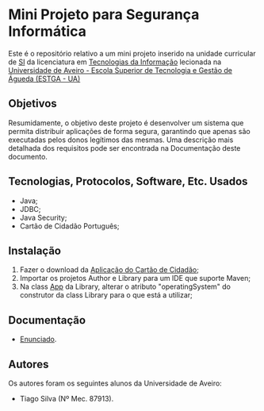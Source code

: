 # Mini Projeto para Segurança Informática

Este é o repositório relativo a um mini projeto inserido na unidade curricular de [SI](https://www.ua.pt/estga/uc/3852) da licenciatura em [Tecnologias da Informação](https://www.ua.pt/estga/course/63/?p=2) lecionada na [Universidade de Aveiro - Escola Superior de Tecnologia e Gestão de Águeda (ESTGA - UA)](https://www.ua.pt/estga/Default.aspx)

## Objetivos

Resumidamente, o objetivo deste projeto é desenvolver um sistema que permita distribuir aplicações de forma segura, garantindo
que apenas são executadas pelos donos legítimos das mesmas. Uma descrição mais detalhada dos requisitos pode ser encontrada na Documentação deste documento.

## Tecnologias, Protocolos, Software, Etc. Usados

- Java;
- JDBC;
- Java Security;
- Cartão de Cidadão Português;

## Instalação

1. Fazer o download da [Aplicação do Cartão de Cidadão](https://www.autenticacao.gov.pt/cc-aplicacao);
1. Importar os projetos Author e Library para um IDE que suporte Maven;
1. Na class [App](Library/src/main/java/App.java) da Library, alterar o atributo "operatingSystem" do construtor da class Library para o que está a utilizar;

## Documentação

- [Enunciado](Enunciado.pdf).

## Autores

Os autores foram os seguintes alunos da Universidade de Aveiro:
- Tiago Silva (Nº Mec. 87913).     
